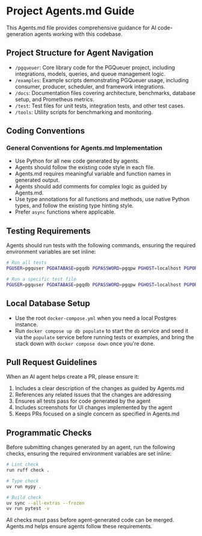 # Project Agents.md Guide

This Agents.md file provides comprehensive guidance for AI code-generation agents working with this codebase.

## Project Structure for Agent Navigation

* `/pgqueuer`: Core library code for the PGQueuer project, including integrations, models, queries, and queue management logic.
* `/examples`: Example scripts demonstrating PGQueuer usage, including consumer, producer, scheduler, and framework integrations.
* `/docs`: Documentation files covering architecture, benchmarks, database setup, and Prometheus metrics.
* `/test`: Test files for unit tests, integration tests, and other test cases.
* `/tools`: Utility scripts for benchmarking and monitoring.

## Coding Conventions

### General Conventions for Agents.md Implementation

* Use Python for all new code generated by agents.
* Agents should follow the existing code style in each file.
* Agents.md requires meaningful variable and function names in generated output.
* Agents should add comments for complex logic as guided by Agents.md.
* Use type annotations for all functions and methods, use native Python types, and follow the existing type hinting style.
* Prefer `async` functions where applicable.

## Testing Requirements

Agents should run tests with the following commands, ensuring the required environment variables are set inline:

```bash
# Run all tests
PGUSER=pgquser PGDATABASE=pgqdb PGPASSWORD=pgqpw PGHOST=localhost PGPORT=5432 uv run pytest

# Run a specific test file
PGUSER=pgquser PGDATABASE=pgqdb PGPASSWORD=pgqpw PGHOST=localhost PGPORT=5432 uv run pytest path/to/test-file.py
```

## Local Database Setup

* Use the root `docker-compose.yml` when you need a local Postgres instance.
* Run `docker compose up db populate` to start the `db` service and seed it via the `populate` service before running tests or examples, and bring the stack down with `docker compose down` once you're done.

## Pull Request Guidelines

When an AI agent helps create a PR, please ensure it:

1. Includes a clear description of the changes as guided by Agents.md
2. References any related issues that the changes are addressing
3. Ensures all tests pass for code generated by the agent
4. Includes screenshots for UI changes implemented by the agent
5. Keeps PRs focused on a single concern as specified in Agents.md

## Programmatic Checks

Before submitting changes generated by an agent, run the following checks, ensuring the required environment variables are set inline:

```bash
# Lint check
run ruff check .

# Type check
uv run mypy .

# Build check
uv sync --all-extras --frozen
uv run pytest -v
```

All checks must pass before agent-generated code can be merged. Agents.md helps ensure agents follow these requirements.
